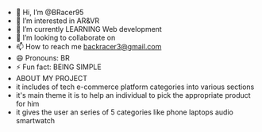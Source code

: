 - 👋 Hi, I’m @BRacer95
- 👀 I’m interested in AR&VR
- 🌱 I’m currently LEARNING Web development 
- 💞️ I’m looking to collaborate on 
- 📫 How to reach me backracer3@gmail.com 
- 😄 Pronouns: BR
- ⚡ Fun fact: BEING SIMPLE
- ABOUT MY PROJECT
- it includes of tech e-commerce platform categories into various sections
- it's main theme it is to help an individual to pick the appropriate product for him
- it gives the user an series of 5 categories like phone laptops audio smartwatch 




<!---
BRacer95/BRacer95 is a ✨ special ✨ repository because its `README.md` (this file) appears on your GitHub profile.
You can click the Preview link to take a look at your changes.
--->
